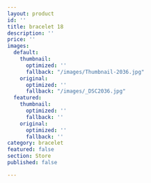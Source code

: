 ```yaml
---
layout: product
id: ''
title: bracelet 18
description: ''
price: ''
images:
  default:
    thumbnail:
      optimized: ''
      fallback: "/images/Thumbnail-2036.jpg"
    original:
      optimized: ''
      fallback: "/images/_DSC2036.jpg"
  featured:
    thumbnail:
      optimized: ''
      fallback: ''
    original:
      optimized: ''
      fallback: ''
category: bracelet
featured: false
section: Store
published: false

---
```

